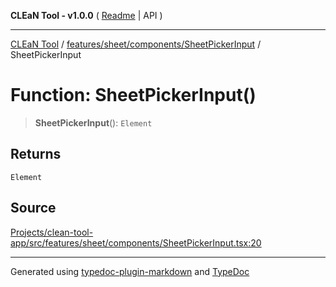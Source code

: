 **CLEaN Tool - v1.0.0** ( [Readme](../../../../../README.md) \| API )

***

[CLEaN Tool](../../../../../modules.md) / [features/sheet/components/SheetPickerInput](../README.md) / SheetPickerInput

# Function: SheetPickerInput()

> **SheetPickerInput**(): `Element`

## Returns

`Element`

## Source

[Projects/clean-tool-app/src/features/sheet/components/SheetPickerInput.tsx:20](https://github.com/yuckyh/clean-tool-app/)

***

Generated using [typedoc-plugin-markdown](https://www.npmjs.com/package/typedoc-plugin-markdown) and [TypeDoc](https://typedoc.org/)
